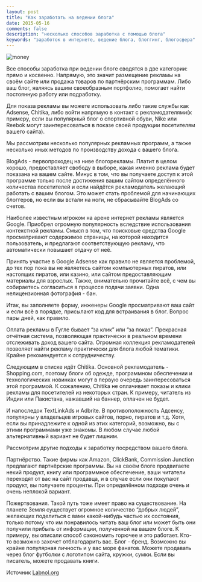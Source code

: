 ```yaml
---
layout: post
title: "Как заработать на ведении блога"
date: 2015-05-16
comments: false
description: "несколько способов заработка с помощью блога"
keywords: "заработок в интернете, ведение блога, блоггинг, блогосфера"
---
```


![money](http://s020.radikal.ru/i709/1506/c9/a3deb651456f.jpg "money")

Все способы заработка при ведении блоге сводятся в две категории: прямо и косвенно. Напрямую, это значит размещение рекламы на своём сайте или продажа товаров по партнёрским программам. Либо ваш блог, являясь вашим своеобразным портфолио, помогает найти постоянную работу или подработку.

Для показа рекламы вы можете использовать либо такие службы как Adsense, Chitika, либо войти напрямую в контакт с рекламодателями(к примеру, если вы популярный блог о спортивной обуви, Nike или Reebok могут заинтересоваться в показе своей продукции посетителям вашего сайта).

Мы рассмотрим несколько популярных рекламных программ, а также несколько иных методов по производству дохода с вашего блога.
	
BlogAds - первопроходец на ниве блогорекламы. Платит в целом хорошо, предоставляет свободу в выборе, какая именно реклама будет показана на вашем сайте.  Минус в том, что вы получаете доступ к этой программе только после достижения вашим сайтом определённого количества посетителей и если найдётся рекламодатель желающий работать с вашим блогом. Это может стать проблемой для начинающих блоггеров, но если вы встали на ноги, не сбрасывайте BlogAds со счетов.

Наиболее известным игроком на арене интернет рекламы является Google. Приобрел огромную популярность вследствие использования контекстной рекламы. Смысл в том, что поисковые средства Google просматривают содержимое страницы, на которой находится пользователь, и предлагают соответствующую рекламу, что автоматически повышает отдачу от неё. 

Принять участие в Google Adsense как правило не является проблемой, до тех пор пока вы не являетесь сайтом компьютерных пиратов, или настоящих пиратов, или казино, или сайтом предоставляющим материалы для взрослых. Также, внимательно прочитайте всё, с чем вы собираетесь согласиться в процессе подачи заявки. Одна нелицензионная фотография - бан.

Итак, вы заполняете форму, инженеры Google просматривают ваш сайт и если всё в порядке, присылают код для встраивания в блог. Вопрос пары дней, как правило.

Оплата рекламы в Гугле бывает “за клик” или “за показ”. Прекрасная отчётная система, позволяющая практически в реальном времени отслеживать доход вашего сайта. Огромная коллекция рекламодателей позволяет найти рекламу практически для блога любой тематики. Крайне рекомендуется к сотрудничеству.

Следующим в списке идёт Chitika. Основной рекламодатель - Shopping.com, поэтому блоги об одежде, программном обеспечении и технологических новинках могут в первую очередь заинтересоваться этой программой. К сожалению, Chitika не оплачивает показы и клики рекламы для посетителей из некоторых стран. К примеру, читатель из Индии или Пакистана, нажавший на баннер, оплачен не будет. 

И напоследок TextLinkAds и Adbrite. В противоположность Адсенсу, популярны у владельцев игровых сайтов, порно, пиратов и т.д. Хотя, если вы принадлежите к одной из этих категорий, возможно, вы с этими программами уже знакомы. В любом случае любой альтернативный вариант не будет лишним.

Рассмотрим другие подходы к заработку посредством вашего блога. 

Партнёрство. Такие фирмы как Amazon, ClickBank, Commission Junction предлагают партнёрские программы. Вы на своём блоге продвигаете некий продукт, книгу или программное обеспечение, ваши читатели переходят от вас на сайт продавца, и в случае если они покупают продукт, вы получаете проценты. При определённом подходе очень и очень неплохой вариант. 

Пожертвования. Такой путь тоже имеет право на существование. На планете Земля существует огромное количество “добрых людей”, желающих поделиться с вами какой-нибудь частью их состояния, только потому что им понравилось читать ваш блог или может быть они получили прибыль от информации, полученной на вашем блоге. К примеру, вы описали способ сэкономить горючее и это работает. Кто-то возможно захочет отблагодарить вас.  Блог - бренд. Возможно вы крайне популярная личность и у вас море фанатов. Можете продавать через блог футболки с логотипом сайта, кружки, сумки. Если вы писатель, можете продавать книги. 

Источник [Labnol.org](http://www.labnol.org/internet/blogging/make-money-from-blog/62/)


	




